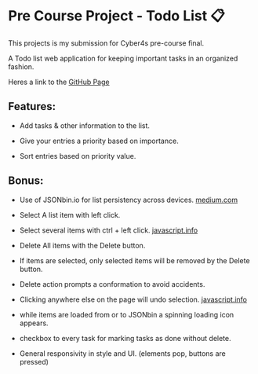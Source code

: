 # Pre Course Project - Todo List 📋

This projects is my submission for Cyber4s pre-course final.

A Todo list web application for keeping important tasks in an organized fashion.

Heres a link to the [GitHub Page](https://alontzafari.github.io/pre-course-2021-final-boilerplate/src/)

## Features:

- Add tasks & other information to the list.

- Give your entries a priority based on importance.

- Sort entries based on priority value.

## Bonus:

- Use of JSONbin.io for list persistency across devices. [medium.com](https://medium.com/@9cv9official/what-are-get-post-put-patch-delete-a-walkthrough-with-javascripts-fetch-api-17be31755d28)

- Select A list item with left click.

- Select several items with ctrl + left click. [javascript.info](https://javascript.info/mouse-events-basics#selectable-list)

- Delete All items with the Delete button.

- If items are selected, only selected items will be removed by the Delete button.

- Delete action prompts a conformation to avoid accidents.

- Clicking anywhere else on the page will undo selection. [javascript.info](https://javascript.info/event-delegation)

- while items are loaded from or to JSONbin a spinning loading icon appears.

- checkbox to every task for marking tasks as done without delete.

- General responsivity in style and UI. (elements pop, buttons are pressed)




